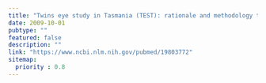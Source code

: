 ```yaml
---
title: "Twins eye study in Tasmania (TEST): rationale and methodology to recruit and examine twins."
date: 2009-10-01
pubtype: ""
featured: false
description: ""
link: "https://www.ncbi.nlm.nih.gov/pubmed/19803772"
sitemap:
  priority : 0.8
---
```



